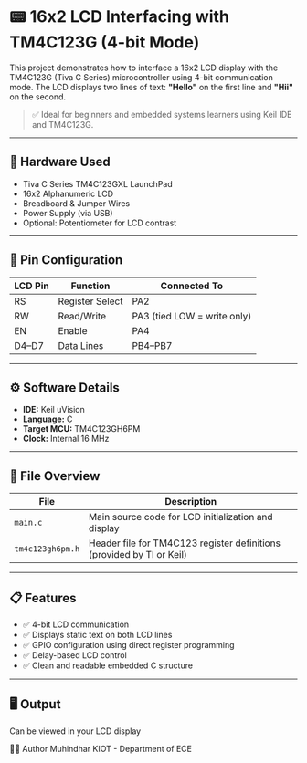 # 📟 16x2 LCD Interfacing with TM4C123G (4-bit Mode)

This project demonstrates how to interface a 16x2 LCD display with the TM4C123G (Tiva C Series) microcontroller using 4-bit communication mode. The LCD displays two lines of text: **"Hello"** on the first line and **"Hii"** on the second.

> ✅ Ideal for beginners and embedded systems learners using Keil IDE and TM4C123G.

---

## 🧰 Hardware Used
- Tiva C Series TM4C123GXL LaunchPad
- 16x2 Alphanumeric LCD
- Breadboard & Jumper Wires
- Power Supply (via USB)
- Optional: Potentiometer for LCD contrast

---

## 🔌 Pin Configuration

| LCD Pin | Function      | Connected To      |
|---------|---------------|-------------------|
| RS      | Register Select | PA2              |
| RW      | Read/Write      | PA3 (tied LOW = write only) |
| EN      | Enable          | PA4              |
| D4–D7   | Data Lines      | PB4–PB7          |

---

## ⚙️ Software Details

- **IDE:** Keil uVision
- **Language:** C
- **Target MCU:** TM4C123GH6PM
- **Clock:** Internal 16 MHz

---

## 📂 File Overview

| File | Description |
|------|-------------|
| `main.c` | Main source code for LCD initialization and display |
| `tm4c123gh6pm.h` | Header file for TM4C123 register definitions (provided by TI or Keil) |

---

## 📋 Features

- ✅ 4-bit LCD communication
- ✅ Displays static text on both LCD lines
- ✅ GPIO configuration using direct register programming
- ✅ Delay-based LCD control
- ✅ Clean and readable embedded C structure

---

## 🖥️ Output
Can be viewed in your LCD display

🧑‍💻 Author
Muhindhar
KIOT - Department of ECE
